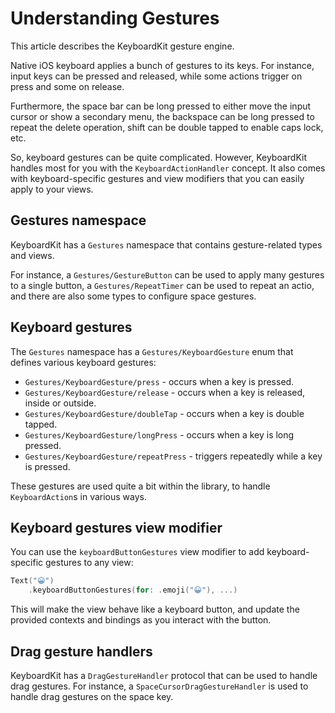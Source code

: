# Understanding Gestures

This article describes the KeyboardKit gesture engine.

Native iOS keyboard applies a bunch of gestures to its keys. For instance, input keys can be pressed and released, while some actions trigger on press and some on release. 

Furthermore, the space bar can be long pressed to either move the input cursor or show a secondary menu, the backspace can be long pressed to repeat the delete operation, shift can be double tapped to enable caps lock, etc.

So, keyboard gestures can be quite complicated. However, KeyboardKit handles most for you with the ``KeyboardActionHandler`` concept. It also comes with keyboard-specific gestures and view modifiers that you can easily apply to your views.



## Gestures namespace

KeyboardKit has a ``Gestures`` namespace that contains gesture-related types and views.

For instance, a ``Gestures/GestureButton`` can be used to apply many gestures to a single button, a ``Gestures/RepeatTimer`` can be used to repeat an actio, and there are also some types to configure space gestures.



## Keyboard gestures

The ``Gestures`` namespace has a ``Gestures/KeyboardGesture`` enum that defines various keyboard gestures:

* ``Gestures/KeyboardGesture/press`` - occurs when a key is pressed.
* ``Gestures/KeyboardGesture/release`` - occurs when a key is released, inside or outside.
* ``Gestures/KeyboardGesture/doubleTap`` - occurs when a key is double tapped.
* ``Gestures/KeyboardGesture/longPress`` - occurs when a key is long pressed.
* ``Gestures/KeyboardGesture/repeatPress`` - triggers repeatedly while a key is pressed.

These gestures are used quite a bit within the library, to handle ``KeyboardAction``s in various ways.



## Keyboard gestures view modifier

You can use the `keyboardButtonGestures` view modifier to add keyboard-specific gestures to any view:

```swift
Text("😀")
    .keyboardButtonGestures(for: .emoji("😀"), ...)
```

This will make the view behave like a keyboard button, and update the provided contexts and bindings as you interact with the button.



## Drag gesture handlers

KeyboardKit has a ``DragGestureHandler`` protocol that can be used to handle drag gestures. For instance, a ``SpaceCursorDragGestureHandler`` is used to handle drag gestures on the space key.
